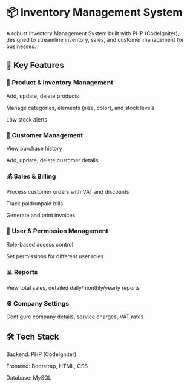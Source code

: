 # 📦 Inventory Management System
A robust Inventory Management System built with PHP (CodeIgniter), designed to streamline inventory, sales, and customer management for businesses.

## 🚀 Key Features
### 🛒 Product & Inventory Management

Add, update, delete products

Manage categories, elements (size, color), and stock levels

Low stock alerts
### 👥 Customer Management

View purchase history

Add, update, delete customer details
### 💰 Sales & Billing

Process customer orders with VAT and discounts

Track paid/unpaid bills

Generate and print invoices

### 🔐 User & Permission Management

Role-based access control

Set permissions for different user roles
### 📊 Reports

View total sales, detailed daily/monthly/yearly reports
### ⚙️ Company Settings

Configure company details, service charges, VAT rates
## 🛠️ Tech Stack
Backend: PHP (CodeIgniter)

Frontend: Bootstrap, HTML, CSS

Database: MySQL
